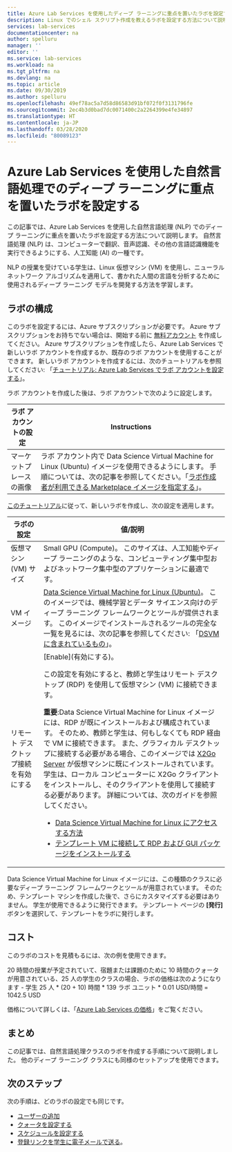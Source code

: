 ```yaml
---
title: Azure Lab Services を使用したディープ ラーニングに重点を置いたラボを設定する | Microsoft Docs
description: Linux でのシェル スクリプト作成を教えるラボを設定する方法について説明します。
services: lab-services
documentationcenter: na
author: spelluru
manager: ''
editor: ''
ms.service: lab-services
ms.workload: na
ms.tgt_pltfrm: na
ms.devlang: na
ms.topic: article
ms.date: 09/30/2019
ms.author: spelluru
ms.openlocfilehash: 49ef78ac5a7d58d86583d91bf072f0f3131796fe
ms.sourcegitcommit: 2ec4b3d0bad7dc0071400c2a2264399e4fe34897
ms.translationtype: HT
ms.contentlocale: ja-JP
ms.lasthandoff: 03/28/2020
ms.locfileid: "80089123"
---
```

# <a name="set-up-a-lab-focused-on-deep-learning-in-natural-language-processing-using-azure-lab-services"></a>Azure Lab Services を使用した自然言語処理でのディープ ラーニングに重点を置いたラボを設定する
この記事では、Azure Lab Services を使用した自然言語処理 (NLP) でのディープ ラーニングに重点を置いたラボを設定する方法について説明します。 自然言語処理 (NLP) は、コンピューターで翻訳、音声認識、その他の言語認識機能を実行できるようにする、人工知能 (AI) の一種です。  

NLP の授業を受けている学生は、Linux 仮想マシン (VM) を使用し、ニューラル ネットワーク アルゴリズムを適用して、書かれた人間の言語を分析するために使用されるディープ ラーニング モデルを開発する方法を学習します。 

## <a name="lab-configuration"></a>ラボの構成
このラボを設定するには、Azure サブスクリプションが必要です。 Azure サブスクリプションをお持ちでない場合は、開始する前に [無料アカウント](https://azure.microsoft.com/free/) を作成してください。 Azure サブスクリプションを作成したら、Azure Lab Services で新しいラボ アカウントを作成するか、既存のラボ アカウントを使用することができます。 新しいラボ アカウントを作成するには、次のチュートリアルを参照してください: 「[チュートリアル: Azure Lab Services でラボ アカウントを設定する](tutorial-setup-lab-account.md)」。
 
ラボ アカウントを作成した後は、ラボ アカウントで次のように設定します。 

| ラボ アカウントの設定 | Instructions |
| ----------- | ------------ |  
| マーケットプレースの画像 | ラボ アカウント内で Data Science Virtual Machine for Linux (Ubuntu) イメージを使用できるようにします。  手順については、次の記事を参照してください。「[ラボ作成者が利用できる Marketplace イメージを指定する](specify-marketplace-images.md)」。 | 

[このチュートリアル](tutorial-setup-classroom-lab.md)に従って、新しいラボを作成し、次の設定を適用します。

| ラボの設定 | 値/説明 | 
| ------------ | ------------------ |
| 仮想マシン (VM) サイズ | Small GPU (Compute)。 このサイズは、人工知能やディープ ラーニングのような、コンピューティング集中型およびネットワーク集中型のアプリケーションに最適です。 |
| VM イメージ | [Data Science Virtual Machine for Linux (Ubuntu)](https://azuremarketplace.microsoft.com/marketplace/apps/microsoft-dsvm.linux-data-science-vm-ubuntu)。 このイメージでは、機械学習とデータ サイエンス向けのディープ ラーニング フレームワークとツールが提供されます。 このイメージでインストールされるツールの完全な一覧を見るには、次の記事を参照してください: 「[DSVM に含まれているもの](../../machine-learning/data-science-virtual-machine/overview.md#whats-included-on-the-dsvm)」。 |
| リモート デスクトップ接続を有効にする | [Enable]\(有効にする\)。 <p>この設定を有効にすると、教師と学生はリモート デスクトップ (RDP) を使用して仮想マシン (VM) に接続できます。</p><p>**重要**:Data Science Virtual Machine for Linux イメージには、RDP が既にインストールおよび構成されています。 そのため、教師と学生は、何もしなくても RDP 経由で VM に接続できます。 また、グラフィカル デスクトップに接続する必要がある場合、このイメージでは [X2Go Server](https://wiki.x2go.org/doku.php/doc:newtox2go) が仮想マシンに既にインストールされています。 学生は、ローカル コンピューターに X2Go クライアントをインストールし、そのクライアントを使用して接続する必要があります。 詳細については、次のガイドを参照してください。 <ul><li>[Data Science Virtual Machine for Linux にアクセスする方法](../../machine-learning/data-science-virtual-machine/dsvm-ubuntu-intro.md#how-to-access-the-ubuntu-data-science-virtual-machine)</li><li>[テンプレート VM に接続して RDP および GUI パッケージをインストールする](how-to-enable-remote-desktop-linux.md#connect-to-the-template-vm)</li></ul></p>   |

Data Science Virtual Machine for Linux イメージには、この種類のクラスに必要なディープ ラーニング フレームワークとツールが用意されています。 そのため、テンプレート マシンを作成した後で、さらにカスタマイズする必要はありません。 学生が使用できるように発行できます。 テンプレート ページの **[発行]** ボタンを選択して、テンプレートをラボに発行します。  

## <a name="cost"></a>コスト
このラボのコストを見積もるには、次の例を使用できます。 

20 時間の授業が予定されていて、宿題または課題のために 10 時間のクォータが用意されている、25 人の学生のクラスの場合、ラボの価格は次のようになります - 学生 25 人 * (20 + 10) 時間 * 139 ラボ ユニット * 0.01 USD/時間 = 1042.5 USD

価格について詳しくは、「[Azure Lab Services の価格](https://azure.microsoft.com/pricing/details/lab-services/)」をご覧ください。

## <a name="conclusion"></a>まとめ
この記事では、自然言語処理クラスのラボを作成する手順について説明しました。 他のディープ ラーニング クラスにも同様のセットアップを使用できます。

## <a name="next-steps"></a>次のステップ
次の手順は、どのラボの設定でも同じです。

- [ユーザーの追加](tutorial-setup-classroom-lab.md#add-users-to-the-lab)
- [クォータを設定する](how-to-configure-student-usage.md#set-quotas-for-users)
- [スケジュールを設定する](tutorial-setup-classroom-lab.md#set-a-schedule-for-the-lab) 
- [登録リンクを学生に電子メールで送る](how-to-configure-student-usage.md#send-invitations-to-users)。 

